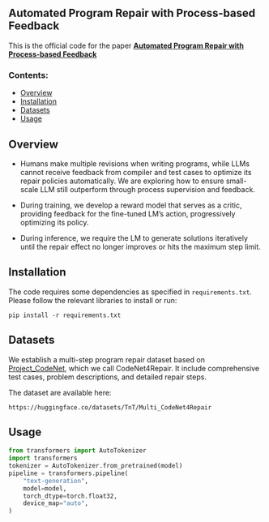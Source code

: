 ## Automated Program Repair with Process-based Feedback

This is the official code for the paper **[Automated Program Repair with Process-based Feedback]()** 

### Contents:
- [Overview](#overview)
- [Installation](#installation)
- [Datasets](#datasets)
- [Usage](#usage)

## Overview

* Humans make multiple revisions when writing programs, while LLMs cannot receive feedback from compiler and test cases to optimize its repair policies automatically. We are exploring how to ensure small-scale LLM still outperform through process supervision and feedback.

* During training, we develop a reward model that serves as a critic, providing feedback for the fine-tuned LM’s action, progressively optimizing its policy.

* During inference, we require the LM to generate solutions iteratively until the repair effect no longer improves or hits the maximum step limit.

## Installation

The code requires some dependencies as specified in `requirements.txt`. Please follow the relevant libraries to install or run: 

`pip install -r requirements.txt`

## Datasets

We establish a multi-step program repair dataset based on [Project_CodeNet](https://github.com/IBM/Project_CodeNet), which we call CodeNet4Repair. It include comprehensive test cases, problem descriptions, and detailed repair steps.

The dataset are available here:

```
https://huggingface.co/datasets/TnT/Multi_CodeNet4Repair
```

## Usage

```python
from transformers import AutoTokenizer
import transformers
tokenizer = AutoTokenizer.from_pretrained(model)
pipeline = transformers.pipeline(
    "text-generation",
    model=model,
    torch_dtype=torch.float32,
    device_map="auto",
)
```
